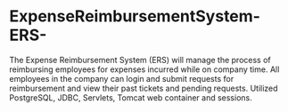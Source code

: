# ExpenseReimbursementSystem-ERS-
The Expense Reimbursement System (ERS) will manage the process of reimbursing employees for expenses incurred while on company time. All employees in the company can login and submit requests for reimbursement and view their past tickets and pending requests.
Utilized PostgreSQL, JDBC, Servlets, Tomcat web container and sessions.
